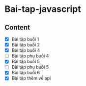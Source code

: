 # Bai-tap-javascript

## Content

- [x] Bài tập buổi 1
- [x] Bài tập buổi 2
- [x] Bài tập buổi 4
- [ ] Bài tập phụ buổi 4
- [x] Bài tập buổi 5
- [ ] Bài tập phụ buổi 5
- [x] Bài tập buổi 6
- [x] Bài tập thêm về api

